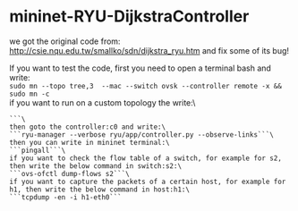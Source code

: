 # mininet-RYU-DijkstraController
we got the original code from:
 http://csie.nqu.edu.tw/smallko/sdn/dijkstra_ryu.htm
and fix some of its bug!

If you want to test the code, first you need to open a terminal bash and write:\
 ```sudo mn --topo tree,3  --mac --switch ovsk --controller remote -x && sudo mn -c```\
if you want to run on a custom topology the write:\
 ```sudo mn --custom ./customTopo.py --topo mytopo --mac --switch ovsk --controller remote -x && sudo mn -c
```\
then goto the controller:c0 and write:\
 ```ryu-manager --verbose ryu/app/controller.py --observe-links```\
then you can write in mininet terminal:\
 ```pingall```\
if you want to check the flow table of a switch, for example for s2, then write the below command in switch:s2:\
 ```ovs-ofctl dump-flows s2```\
if you want to capture the packets of a certain host, for example for h1, then write the below command in host:h1:\
 ```tcpdump -en -i h1-eth0```
